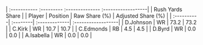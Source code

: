| :----------- :--------- :-------------- :------------------|
|                      Rush Yards Share                      |
| Player     | Position | Raw Share (%) | Adjusted Share (%) |
| :----------| :--------| :-------------| :------------------|
| D.Johnson  | WR       | 73.2          | 73.2               |
| C.Kirk     | WR       | 10.7          | 10.7               |
| C.Edmonds  | RB       | 4.5           | 4.5                |
| D.Byrd     | WR       | 0.0           | 0.0                |
| A.Isabella | WR       | 0.0           | 0.0                |